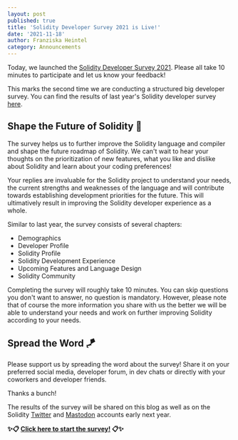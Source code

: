 ```yaml
---
layout: post
published: true
title: 'Solidity Developer Survey 2021 is Live!'
date: '2021-11-18'
author: Franziska Heintel
category: Announcements
---
```


Today, we launched the [Solidity Developer Survey 2021](https://docs.google.com/forms/d/e/1FAIpQLSc5iacmGfzHfAAgQK3hQVxIXXKMImYbQ5tzi33BiMwaBvhbFQ/viewform). Please all take 10 minutes to participate and let us know your feedback!

This marks the second time we are conducting a structured big developer survey. You can find the results of last year's Solidity developer survey [here](https://blog.soliditylang.org/2021/01/26/solidity-developer-survey-2020-results/). 

## Shape the Future of Solidity 🔮

The survey helps us to further improve the Solidity language and compiler and shape the future roadmap of Solidity. We can't wait to hear your thoughts on the prioritization of new features, what you like and dislike about Solidity and learn about your coding preferences!

Your replies are invaluable for the Solidity project to understand your needs, the current strengths and weaknesses of the language and will contribute towards establishing development priorities for the future. This will ultimatively result in improving the Solidity developer experience as a whole.

Similar to last year, the survey consists of several chapters:
- Demographics
- Developer Profile
- Solidity Profile
- Solidity Development Experience
- Upcoming Features and Language Design
- Solidity Community

Completing the survey will roughly take 10 minutes. You can skip questions you don't want to answer, no question is mandatory. However, please note that of course the more information you share with us the better we will be able to understand your needs and work on further improving Solidity according to your needs.

## Spread the Word 🪁

Please support us by spreading the word about the survey! Share it on your preferred social media, developer forum, in dev chats or directly with your coworkers and developer friends.

Thanks a bunch!

The results of the survey will be shared on this blog as well as on the Solidity [Twitter](https://twitter.com/solidity_lang) and [Mastodon](https://fosstodon.org/@solidity) accounts early next year.

**✨📋 [Click here to start the survey!](https://docs.google.com/forms/d/e/1FAIpQLSc5iacmGfzHfAAgQK3hQVxIXXKMImYbQ5tzi33BiMwaBvhbFQ/viewform) 📋✨**
